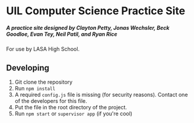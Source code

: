 # UIL Computer Science Practice Site
##### A practice site designed by Clayton Petty, Jonas Wechsler, Beck Goodloe, Evan Tey, Neil Patil, and Ryan Rice
For use by LASA High School.

## Developing
1. Git clone the repository
2. Run ```npm install```
3. A required ```config.js``` file is missing (for security reasons). Contact one of the developers for this file.
4. Put the file in the root directory of the project.
5. Run ```npm start``` or ```supervisor app``` (if you're cool)
